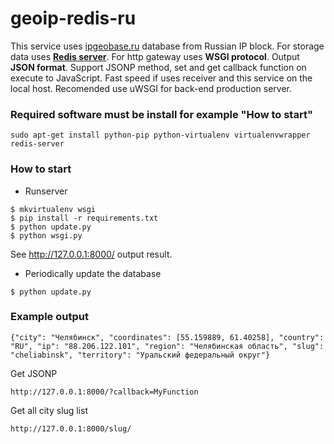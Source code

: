 # geoip-redis-ru
This service uses [ipgeobase.ru](http://ipgeobase.ru) database from Russian IP block.
For storage data uses [**Redis server**](http://redis.io).
For http gateway uses **WSGI protocol**.
Output **JSON format**.
Support JSONP method, set and get callback function on execute to JavaScript.
Fast speed if uses receiver and this service on the local host.
Recomended use uWSGI for back-end production server.


### Required software must be install for example "How to start"
```
sudo apt-get install python-pip python-virtualenv virtualenvwrapper redis-server
```

### How to start

* Runserver
```
$ mkvirtualenv wsgi
$ pip install -r requirements.txt
$ python update.py
$ python wsgi.py
```
 
  
See http://127.0.0.1:8000/ output result.

* Periodically update the database
```
$ python update.py
```

### Example output
```
{"city": "Челябинск", "coordinates": [55.159889, 61.40258], "country": "RU", "ip": "88.206.122.101", "region": "Челябинская область", "slug": "cheliabinsk", "territory": "Уральский федеральный округ"}
```

Get JSONP
```
http://127.0.0.1:8000/?callback=MyFunction
```

Get all city slug list
```
http://127.0.0.1:8000/slug/
```
